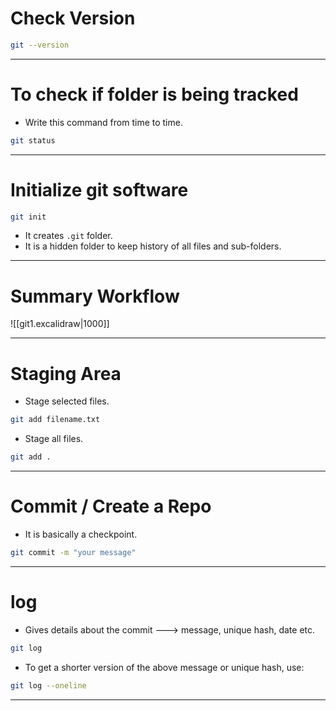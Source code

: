 # Check Version
``` bash
git --version

```

---
# To check if folder is being tracked
- Write this command from time to time.
``` bash
git status

```

---
# Initialize git software
``` bash
git init

```
- It creates `.git` folder.
- It is a hidden folder to keep history of all files and sub-folders.

---
# Summary Workflow
![[git1.excalidraw|1000]]

---
# Staging Area
- Stage selected files.
``` bash
git add filename.txt

```

- Stage all files.
``` bash
git add .

```

---
# Commit / Create a Repo
- It is basically a checkpoint.
``` bash
git commit -m "your message"

```

---
# log
- Gives details about the commit ---> message, unique hash, date etc.

``` bash
git log

```

- To get a shorter version of the above message or unique hash, use:
``` bash
git log --oneline

```

---






